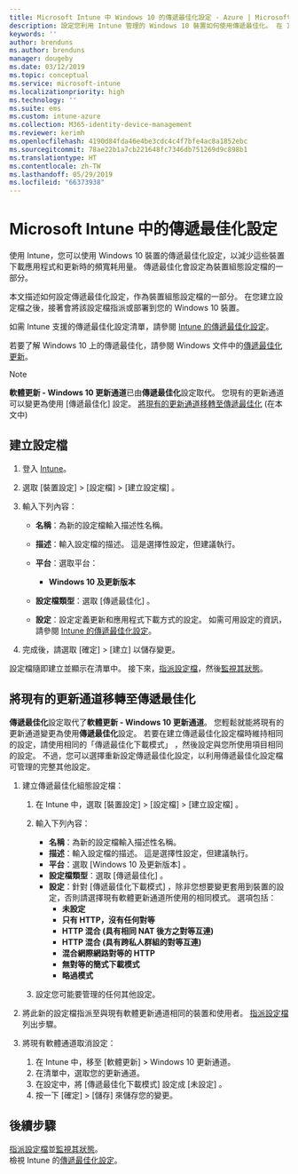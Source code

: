 ```yaml
---
title: Microsoft Intune 中 Windows 10 的傳遞最佳化設定 - Azure | Microsoft Docs
description: 設定您利用 Intune 管理的 Windows 10 裝置如何使用傳遞最佳化。 在 Intune 中，建立裝置組態設定檔，以從網際網路安裝更新。 另請參閱如何使用傳遞最佳化設定檔來取代現有更新通道。
keywords: ''
author: brenduns
ms.author: brenduns
manager: dougeby
ms.date: 03/12/2019
ms.topic: conceptual
ms.service: microsoft-intune
ms.localizationpriority: high
ms.technology: ''
ms.suite: ems
ms.custom: intune-azure
ms.collection: M365-identity-device-management
ms.reviewer: kerimh
ms.openlocfilehash: 4190d84fda46e4be3cdc4c4f7bfe4ac8a1852ebc
ms.sourcegitcommit: 78ae22b1a7cb221648fc7346db751269d9c898b1
ms.translationtype: HT
ms.contentlocale: zh-TW
ms.lasthandoff: 05/29/2019
ms.locfileid: "66373938"
---
```

# <a name="delivery-optimization-settings-in-microsoft-intune"></a>Microsoft Intune 中的傳遞最佳化設定

使用 Intune，您可以使用 Windows 10 裝置的傳遞最佳化設定，以減少這些裝置下載應用程式和更新時的頻寬耗用量。 傳遞最佳化會設定為裝置組態設定檔的一部分。  

本文描述如何設定傳遞最佳化設定，作為裝置組態設定檔的一部分。 在您建立設定檔之後，接著會將該設定檔指派或部署到您的 Windows 10 裝置。 

如需 Intune 支援的傳遞最佳化設定清單，請參閱 [Intune 的傳遞最佳化設定](delivery-optimization-settings.md)。  

若要了解 Windows 10 上的傳遞最佳化，請參閱 Windows 文件中的[傳遞最佳化更新](https://docs.microsoft.com/windows/deployment/update/waas-delivery-optimization)。  


> [!NOTE]
> **軟體更新 - Windows 10 更新通道**已由**傳遞最佳化**設定取代。 您現有的更新通道可以變更為使用 [傳遞最佳化]  設定。 [將現有的更新通道移轉至傳遞最佳化](#move-existing-update-rings-to-delivery-optimization) (在本文中) 
## <a name="create-the-profile"></a>建立設定檔

1. 登入 [Intune](https://go.microsoft.com/fwlink/?linkid=2090973)。

2. 選取 [裝置設定]   > [設定檔]   > [建立設定檔]  。

3. 輸入下列內容：

    - **名稱**：為新的設定檔輸入描述性名稱。
    - **描述**：輸入設定檔的描述。 這是選擇性設定，但建議執行。
    - **平台**：選取平台：  

        - **Windows 10 及更新版本**

    - **設定檔類型**：選取 [傳遞最佳化]  。
    - **設定**：設定定義更新和應用程式下載方式的設定。 如需可用設定的資訊，請參閱 [Intune 的傳遞最佳化設定](delivery-optimization-settings.md)。

4. 完成後，請選取 [確定]   > [建立]  以儲存變更。

設定檔隨即建立並顯示在清單中。 接下來，[指派設定檔](device-profile-assign.md)，然後[監視其狀態](device-profile-monitor.md)。

## <a name="move-existing-update-rings-to-delivery-optimization"></a>將現有的更新通道移轉至傳遞最佳化

**傳遞最佳化**設定取代了**軟體更新 - Windows 10 更新通道**。 您輕鬆就能將現有的更新通道變更為使用**傳遞最佳化**設定。 若要在建立傳遞最佳化設定檔時維持相同的設定，請使用相同的「傳遞最佳化下載模式」  ，然後設定與您所使用項目相同的設定。 不過，您可以選擇重新設定傳遞最佳化設定，以利用傳遞最佳化設定檔可管理的完整其他設定。

1. 建立傳遞最佳化組態設定檔：

    1. 在 Intune 中，選取 [裝置設定]   > [設定檔]   > [建立設定檔]  。
    2. 輸入下列內容：

        - **名稱**：為新的設定檔輸入描述性名稱。
        - **描述**：輸入設定檔的描述。 這是選擇性設定，但建議執行。
        - **平台**：選取 [Windows 10 及更新版本]  。
        - **設定檔類型**：選取 [傳遞最佳化]  。
        - **設定**：針對 [傳遞最佳化下載模式]  ，除非您想要變更套用到裝置的設定，否則請選擇現有軟體更新通道所使用的相同模式。 選項包括：
            - **未設定**
            - **只有 HTTP，沒有任何對等**
            - **HTTP 混合 (具有相同 NAT 後方之對等互連)**
            - **HTTP 混合 (具有跨私人群組的對等互連)**
            - **混合網際網路對等的 HTTP**
            - **無對等的簡式下載模式**
            - **略過模式**
    3. 設定您可能要管理的任何其他設定。
1. 將此新的設定檔指派至與現有軟體更新通道相同的裝置和使用者。 [指派設定檔](device-profile-assign.md)列出步驟。

3. 將現有軟體通道取消設定：
    1. 在 Intune 中，移至 [軟體更新]  > Windows 10 更新通道。
    2. 在清單中，選取您的更新通道。
    3. 在設定中，將 [傳遞最佳化下載模式]  設定成 [未設定]  。
    4. 按一下 [確定]   > [儲存]  來儲存您的變更。

## <a name="next-steps"></a>後續步驟

[指派設定檔](device-profile-assign.md)並[監視其狀態](device-profile-monitor.md)。  
檢視 Intune 的[傳遞最佳化設定](delivery-optimization-settings.md)。
